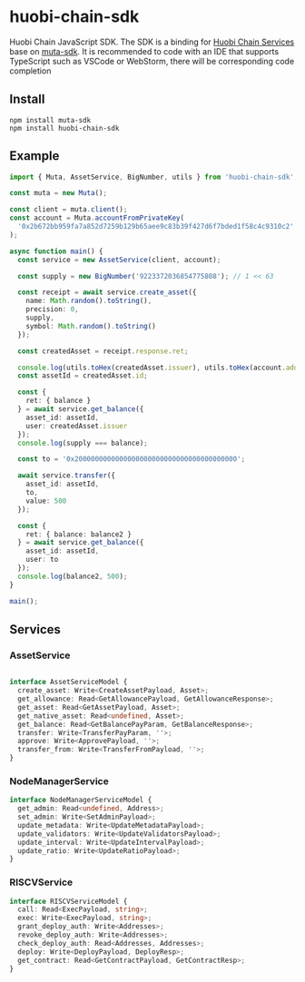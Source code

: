 # huobi-chain-sdk

Huobi Chain JavaScript SDK. The SDK is a binding for [Huobi Chain Services](https://github.com/HuobiGroup/huobi-chain/tree/master/services)  
base on [muta-sdk](https://github.com/nervosnetwork/muta-sdk-js). It is recommended to code with an IDE that supports TypeScript such as VSCode or WebStorm, 
there will be corresponding code completion

## Install

```
npm install muta-sdk
npm install huobi-chain-sdk
```

## Example

```typescript
import { Muta, AssetService, BigNumber, utils } from 'huobi-chain-sdk';

const muta = new Muta();

const client = muta.client();
const account = Muta.accountFromPrivateKey(
  '0x2b672bb959fa7a852d7259b129b65aee9c83b39f427d6f7bded1f58c4c9310c2'
);

async function main() {
  const service = new AssetService(client, account);

  const supply = new BigNumber('9223372036854775808'); // 1 << 63

  const receipt = await service.create_asset({
    name: Math.random().toString(),
    precision: 0,
    supply,
    symbol: Math.random().toString()
  });

  const createdAsset = receipt.response.ret;

  console.log(utils.toHex(createdAsset.issuer), utils.toHex(account.address));
  const assetId = createdAsset.id;

  const {
    ret: { balance }
  } = await service.get_balance({
    asset_id: assetId,
    user: createdAsset.issuer
  });
  console.log(supply === balance);

  const to = '0x2000000000000000000000000000000000000000';

  await service.transfer({
    asset_id: assetId,
    to,
    value: 500
  });

  const {
    ret: { balance: balance2 }
  } = await service.get_balance({
    asset_id: assetId,
    user: to
  });
  console.log(balance2, 500);
}

main();
```

## Services

### AssetService

```typescript

interface AssetServiceModel {
  create_asset: Write<CreateAssetPayload, Asset>;
  get_allowance: Read<GetAllowancePayload, GetAllowanceResponse>;
  get_asset: Read<GetAssetPayload, Asset>;
  get_native_asset: Read<undefined, Asset>;
  get_balance: Read<GetBalancePayParam, GetBalanceResponse>;
  transfer: Write<TransferPayParam, ''>;
  approve: Write<ApprovePayload, ''>;
  transfer_from: Write<TransferFromPayload, ''>;
}
```

### NodeManagerService

```typescript
interface NodeManagerServiceModel {
  get_admin: Read<undefined, Address>;
  set_admin: Write<SetAdminPayload>;
  update_metadata: Write<UpdateMetadataPayload>;
  update_validators: Write<UpdateValidatorsPayload>;
  update_interval: Write<UpdateIntervalPayload>;
  update_ratio: Write<UpdateRatioPayload>;
}
```

### RISCVService

```typescript
interface RISCVServiceModel {
  call: Read<ExecPayload, string>;
  exec: Write<ExecPayload, string>;
  grant_deploy_auth: Write<Addresses>;
  revoke_deploy_auth: Write<Addresses>;
  check_deploy_auth: Read<Addresses, Addresses>;
  deploy: Write<DeployPayload, DeployResp>;
  get_contract: Read<GetContractPayload, GetContractResp>;
}
```
